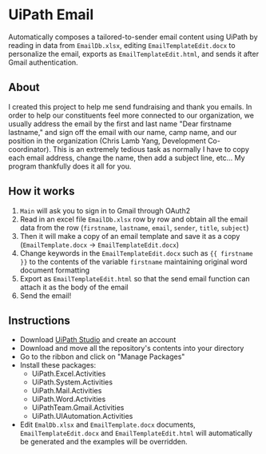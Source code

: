 # UiPath Email
Automatically composes a tailored-to-sender email content using UiPath by reading in data from `EmailDb.xlsx`, editing `EmailTemplateEdit.docx` to personalize the email, exports as `EmailTemplateEdit.html`, and sends it after Gmail authentication.

## About
I created this project to help me send fundraising and thank you emails. In order to help our constituents feel more connected to our organization, we usually address the email by the first and last name "Dear firstname lastname," and sign off the email with our name, camp name, and our position in the organization (Chris Lamb Yang, Development Co-coordinator). This is an extremely tedious task as normally I have to copy each email address, change the name, then add a subject line, etc... My program thankfully does it all for you.

## How it works
1. `Main` will ask you to sign in to Gmail through OAuth2
2. Read in an excel file `EmailDb.xlsx` row by row and obtain all the email data from the row (`firstname`, `lastname`, `email`, `sender`, `title`, `subject`)
3. Then it will make a copy of an email template and save it as a copy (`EmailTemplate.docx` -> `EmailTemplateEdit.docx`)
4. Change keywords in the `EmailTemplateEdit.docx` such as `{{ firstname }}` to the contents of the variable `firstname` maintaining original word document formatting
5. Export as `EmailTemplateEdit.html` so that the send email function can attach it as the body of the email
6. Send the email!

## Instructions
- Download [UiPath Studio](https://account.uipath.com/login?state=hKFo2SBUUG5jSkFpMTliMVBXM2FEUTVUZ1d5XzJuTW9QTTJsN6FupWxvZ2luo3RpZNkgYVo3OVRlQ1lxalJYY242b0JHVlZOT3ctSE1aZ052bFGjY2lk2SAyeXQ5SGRGNDVPMDA2SDlxZFBjUDlhczVjZEdibkNXcw&client=2yt9HdF45O006H9qdPcP9as5cdGbnCWs&protocol=oauth2&audience=https%3A%2F%2Fuipath.eu.auth0.com%2Fapi%2Fv2%2F&scope=openid%20profile%20email%20read%3Acurrent_user%20update%3Acurrent_user_metadata&redirect_uri=https%3A%2F%2Fcloud.uipath.com%2Fportal_%2FauthCallback&type=signup&platform_name=UiPath%20Automation%20Cloud%20for%20enterprise&ecommerceRedirect=false&retryUrl=&product_name=UiPath%20Automation%20Cloud&company_code=B2B_CP&enable_marketing_fields=true&cloudrpa_signup_subdomain=%2Fportal_&register_endpoint=%2Fregister&use_local_registration=false&response_type=code&response_mode=query&nonce=cHBWNWx6ZHVWNjQxMDhGUUdxZ2pPeDhhMmpscFc0djNrQ2o1U1o0UkVscA%3D%3D&code_challenge=fH8t1Qj0_pTxEHKFcn-dvsrsmCd9xKH_5XSCANURoRY&code_challenge_method=S256&auth0Client=eyJuYW1lIjoiYXV0aDAtcmVhY3QiLCJ2ZXJzaW9uIjoiMS4yLjAifQ%3D%3D) and create an account
- Download and move all the repository's contents into your directory
- Go to the ribbon and click on "Manage Packages"
- Install these packages:
  - UiPath.Excel.Activities
  - UiPath.System.Activities
  - UiPath.Mail.Activities
  - UiPath.Word.Activities
  - UiPathTeam.Gmail.Activities
  - UiPath.UIAutomation.Activities
- Edit `EmalDb.xlsx` and `EmailTemplate.docx` documents, `EmailTemplateEdit.docx` and `EmailTemplateEdit.html` will automatically be generated and the examples will be overridden.
